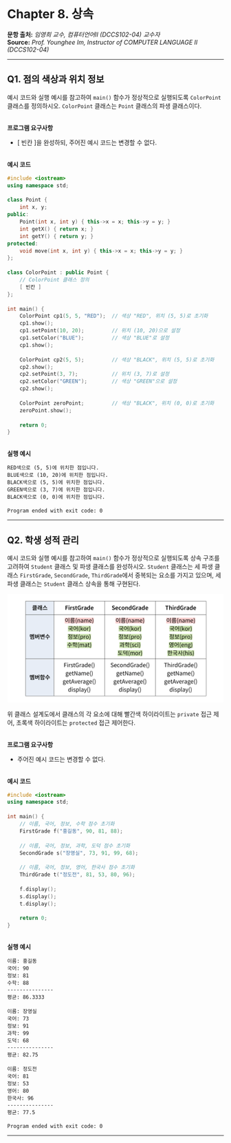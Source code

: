 # Chapter 8. 상속

**문항 출처:** *임영희 교수, 컴퓨터언어Ⅱ (DCCS102-04) 교수자* <br>
**Source:** *Prof. Younghee&nbsp;Im, Instructor of COMPUTER LANGUAGE Ⅱ (DCCS102-04)*

---

## Q1. 점의 색상과 위치 정보

예시 코드와 실행 예시를 참고하여 `main()` 함수가 정상적으로 실행되도록 `ColorPoint` 클래스를 정의하시오. `ColorPoint` 클래스는 `Point` 클래스의 파생 클래스이다.


<br>**프로그램 요구사항**

- [ 빈칸 ]을 완성하되, 주어진 예시 코드는 변경할 수 없다.


<br>**예시 코드**

```cpp
#include <iostream>
using namespace std;

class Point {
    int x, y;
public:
    Point(int x, int y) { this->x = x; this->y = y; }
    int getX() { return x; }
    int getY() { return y; }
protected:
    void move(int x, int y) { this->x = x; this->y = y; }
};

class ColorPoint : public Point {
    // ColorPoint 클래스 정의
    [ 빈칸 ]
};

int main() {
    ColorPoint cp1(5, 5, "RED");  // 색상 "RED", 위치 (5, 5)로 초기화
    cp1.show();
    cp1.setPoint(10, 20);         // 위치 (10, 20)으로 설정
    cp1.setColor("BLUE");         // 색상 "BLUE"로 설정
    cp1.show();

    ColorPoint cp2(5, 5);         // 색상 "BLACK", 위치 (5, 5)로 초기화
    cp2.show();
    cp2.setPoint(3, 7);           // 위치 (3, 7)로 설정
    cp2.setColor("GREEN");        // 색상 "GREEN"으로 설정
    cp2.show();

    ColorPoint zeroPoint;         // 색상 "BLACK", 위치 (0, 0)로 초기화
    zeroPoint.show();

    return 0;
}
```


<br>**실행 예시**

```text
RED색으로 (5, 5)에 위치한 점입니다.
BLUE색으로 (10, 20)에 위치한 점입니다.
BLACK색으로 (5, 5)에 위치한 점입니다.
GREEN색으로 (3, 7)에 위치한 점입니다.
BLACK색으로 (0, 0)에 위치한 점입니다.

Program ended with exit code: 0
```



---

## Q2. 학생 성적 관리

예시 코드와 실행 예시를 참고하여 `main()` 함수가 정상적으로 실행되도록 상속 구조를 고려하여 `Student` 클래스 및 파생 클래스를 완성하시오. `Student` 클래스는 세 파생 클래스 `FirstGrade`, `SecondGrade`, `ThirdGrade`에서 중복되는 요소를 가지고 있으며, 세 파생 클래스는 `Student` 클래스 상속을 통해 구현된다.

![FirstGrade, SecondGrade, ThirdGrade 클래스에 관한 설명이 담긴 사진. 각 클래스는 멤버변수로 이름, 과목별 성적을 가지고 있으며 멤버함수로 생성자, 소멸자, 이름과 성적 평균에 대한 get함수, 성적 출력 함수를 가지고 있다.](/src/images/C08_A10204-1_1.png)

위 클래스 설계도에서 클래스의 각 요소에 대해 빨간색 하이라이트는 `private` 접근 제어, 초록색 하이라이트는 `protected` 접근 제어한다.


<br>**프로그램 요구사항**

- 주어진 예시 코드는 변경할 수 없다.


<br>**예시 코드**

```cpp
#include <iostream>
using namespace std;

int main() {
    // 이름, 국어, 정보, 수학 점수 초기화
    FirstGrade f("홍길동", 90, 81, 88);

    // 이름, 국어, 정보, 과학, 도덕 점수 초기화
    SecondGrade s("장영실", 73, 91, 99, 68);
    
    // 이름, 국어, 정보, 영어, 한국사 점수 초기화
    ThirdGrade t("정도전", 81, 53, 80, 96);
    
    f.display();
    s.display();
    t.display();
    
    return 0;
}
```


<br>**실행 예시**

```text
이름: 홍길동
국어: 90
정보: 81
수학: 88
---------------
평균: 86.3333

이름: 장영실
국어: 73
정보: 91
과학: 99
도덕: 68
---------------
평균: 82.75

이름: 정도전
국어: 81
정보: 53
영어: 80
한국사: 96
---------------
평균: 77.5

Program ended with exit code: 0
```



---
